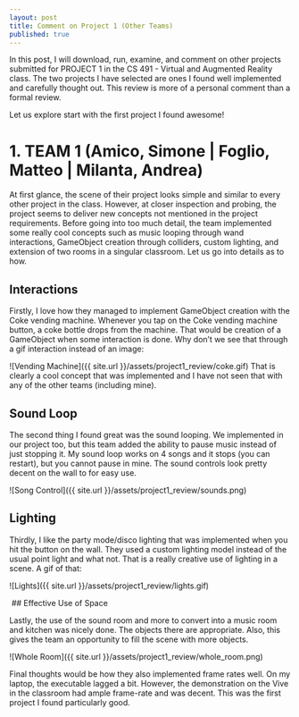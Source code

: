 ```yaml
---
layout: post
title: Comment on Project 1 (Other Teams)
published: true
---
```

In this post, I will download, run, examine, and comment on other projects submitted for PROJECT 1 in the CS 491 - Virtual and Augmented Reality class. The two projects I have selected are ones I found well implemented and carefully thought out. This review is more of a personal comment than a formal review.

Let us explore start with the first project I found awesome!

# 1. TEAM 1 (Amico, Simone | Foglio, Matteo | Milanta, Andrea)

At first glance, the scene of their project looks simple and similar to every other project in the class. However, at closer inspection and probing, the project seems to deliver new concepts not mentioned in the project requirements. Before going into too much detail, the team implemented some really cool concepts such as music looping through wand interactions, GameObject creation through colliders, custom lighting, and extension of two rooms in a singular classroom. Let us go into details as to how.

## Interactions

Firstly, I love how they managed to implement GameObject creation with the Coke vending machine. Whenever you tap on the Coke vending machine button, a coke bottle drops from the machine. That would be creation of a GameObject when some interaction is done. Why don’t we see that through a gif interaction instead of an image:

![Vending Machine]({{ site.url }}/assets/project1_review/coke.gif)
That is clearly a cool concept that was implemented and I have not seen that with any of the other teams (including mine).

## Sound Loop

The second thing I found great was the sound looping. We implemented in our project too, but this team added the ability to pause music instead of just stopping it. My sound loop works on 4 songs and it stops (you can restart), but you cannot pause in mine. The sound controls look pretty decent on the wall to for easy use.

![Song Control]({{ site.url }}/assets/project1_review/sounds.png)

## Lighting

Thirdly, I like the party mode/disco lighting that was implemented when you hit the button on the wall. They used a custom lighting model instead of the usual point light and what not. That is a really creative use of lighting in a scene. A gif of that:

![Lights]({{ site.url }}/assets/project1_review/lights.gif)

 ## Effective Use of Space

Lastly, the use of the sound room and more to convert into a music room and kitchen was nicely done. The objects there are appropriate. Also, this gives the team an opportunity to fill the scene with more objects.

![Whole Room]({{ site.url }}/assets/project1_review/whole_room.png)

Final thoughts would be how they also implemented frame rates well. On my laptop, the executable lagged a bit. However, the demonstration on the Vive in the classroom had ample frame-rate and was decent. This was the first project I found particularly good.